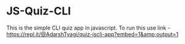 # JS-Quiz-CLI
This is the simple CLI quiz app in javascript. 
To run this use link - https://repl.it/@AdarshTyagi/quiz-jscli-app?embed=1&amp;output=1
